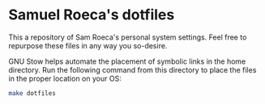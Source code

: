 # Samuel Roeca's dotfiles

This a repository of Sam Roeca's personal system settings. Feel free to repurpose these files in any way you so-desire.

GNU Stow helps automate the placement of symbolic links in the home directory. Run the following command from this directory to place the files in the proper location on your OS:

```bash
make dotfiles
```

